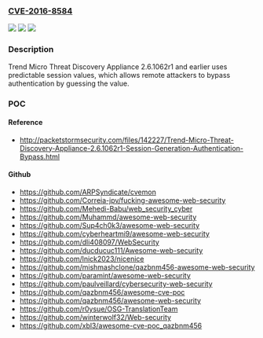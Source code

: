 ### [CVE-2016-8584](https://cve.mitre.org/cgi-bin/cvename.cgi?name=CVE-2016-8584)
![](https://img.shields.io/static/v1?label=Product&message=n%2Fa&color=blue)
![](https://img.shields.io/static/v1?label=Version&message=n%2Fa&color=blue)
![](https://img.shields.io/static/v1?label=Vulnerability&message=n%2Fa&color=brighgreen)

### Description

Trend Micro Threat Discovery Appliance 2.6.1062r1 and earlier uses predictable session values, which allows remote attackers to bypass authentication by guessing the value.

### POC

#### Reference
- http://packetstormsecurity.com/files/142227/Trend-Micro-Threat-Discovery-Appliance-2.6.1062r1-Session-Generation-Authentication-Bypass.html

#### Github
- https://github.com/ARPSyndicate/cvemon
- https://github.com/Correia-jpv/fucking-awesome-web-security
- https://github.com/Mehedi-Babu/web_security_cyber
- https://github.com/Muhammd/awesome-web-security
- https://github.com/Sup4ch0k3/awesome-web-security
- https://github.com/cyberheartmi9/awesome-web-security
- https://github.com/dli408097/WebSecurity
- https://github.com/ducducuc111/Awesome-web-security
- https://github.com/lnick2023/nicenice
- https://github.com/mishmashclone/qazbnm456-awesome-web-security
- https://github.com/paramint/awesome-web-security
- https://github.com/paulveillard/cybersecurity-web-security
- https://github.com/qazbnm456/awesome-cve-poc
- https://github.com/qazbnm456/awesome-web-security
- https://github.com/r0ysue/OSG-TranslationTeam
- https://github.com/winterwolf32/Web-security
- https://github.com/xbl3/awesome-cve-poc_qazbnm456

